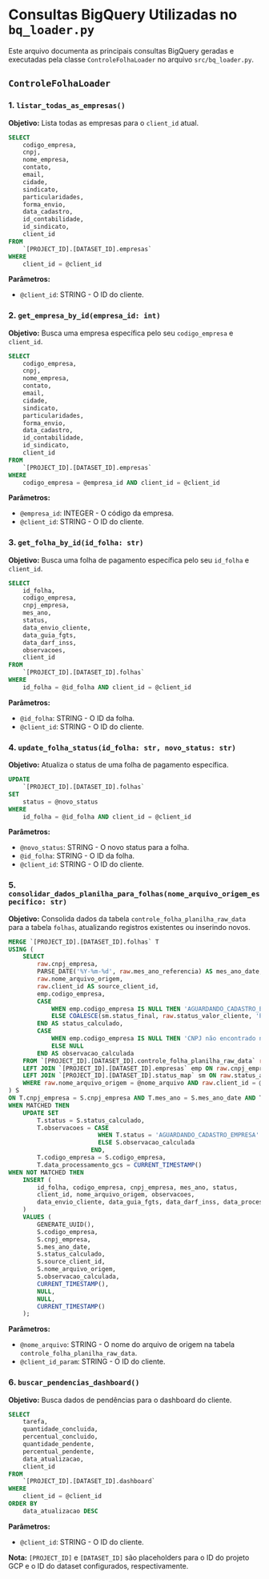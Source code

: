 # Consultas BigQuery Utilizadas no `bq_loader.py`

Este arquivo documenta as principais consultas BigQuery geradas e executadas pela classe `ControleFolhaLoader` no arquivo `src/bq_loader.py`.

## `ControleFolhaLoader`

### 1. `listar_todas_as_empresas()`

**Objetivo:** Lista todas as empresas para o `client_id` atual.

```sql
SELECT
    codigo_empresa,
    cnpj,
    nome_empresa,
    contato,
    email,
    cidade,
    sindicato,
    particularidades,
    forma_envio,
    data_cadastro,
    id_contabilidade,
    id_sindicato,
    client_id
FROM
    `[PROJECT_ID].[DATASET_ID].empresas`
WHERE
    client_id = @client_id
```

**Parâmetros:**

- `@client_id`: STRING - O ID do cliente.

### 2. `get_empresa_by_id(empresa_id: int)`

**Objetivo:** Busca uma empresa específica pelo seu `codigo_empresa` e `client_id`.

```sql
SELECT
    codigo_empresa,
    cnpj,
    nome_empresa,
    contato,
    email,
    cidade,
    sindicato,
    particularidades,
    forma_envio,
    data_cadastro,
    id_contabilidade,
    id_sindicato,
    client_id
FROM
    `[PROJECT_ID].[DATASET_ID].empresas`
WHERE
    codigo_empresa = @empresa_id AND client_id = @client_id
```

**Parâmetros:**

- `@empresa_id`: INTEGER - O código da empresa.
- `@client_id`: STRING - O ID do cliente.

### 3. `get_folha_by_id(id_folha: str)`

**Objetivo:** Busca uma folha de pagamento específica pelo seu `id_folha` e `client_id`.

```sql
SELECT
    id_folha,
    codigo_empresa,
    cnpj_empresa,
    mes_ano,
    status,
    data_envio_cliente,
    data_guia_fgts,
    data_darf_inss,
    observacoes,
    client_id
FROM
    `[PROJECT_ID].[DATASET_ID].folhas`
WHERE
    id_folha = @id_folha AND client_id = @client_id
```

**Parâmetros:**

- `@id_folha`: STRING - O ID da folha.
- `@client_id`: STRING - O ID do cliente.

### 4. `update_folha_status(id_folha: str, novo_status: str)`

**Objetivo:** Atualiza o status de uma folha de pagamento específica.

```sql
UPDATE
    `[PROJECT_ID].[DATASET_ID].folhas`
SET
    status = @novo_status
WHERE
    id_folha = @id_folha AND client_id = @client_id
```

**Parâmetros:**

- `@novo_status`: STRING - O novo status para a folha.
- `@id_folha`: STRING - O ID da folha.
- `@client_id`: STRING - O ID do cliente.

### 5. `consolidar_dados_planilha_para_folhas(nome_arquivo_origem_especifico: str)`

**Objetivo:** Consolida dados da tabela `controle_folha_planilha_raw_data` para a tabela `folhas`, atualizando registros existentes ou inserindo novos.

```sql
MERGE `[PROJECT_ID].[DATASET_ID].folhas` T
USING (
    SELECT
        raw.cnpj_empresa,
        PARSE_DATE('%Y-%m-%d', raw.mes_ano_referencia) AS mes_ano_date,
        raw.nome_arquivo_origem,
        raw.client_id AS source_client_id,
        emp.codigo_empresa,
        CASE
            WHEN emp.codigo_empresa IS NULL THEN 'AGUARDANDO_CADASTRO_EMPRESA'
            ELSE COALESCE(sm.status_final, raw.status_valor_cliente, 'PENDENTE_PROCESSAMENTO')
        END AS status_calculado,
        CASE
            WHEN emp.codigo_empresa IS NULL THEN 'CNPJ não encontrado no cadastro de empresas.'
            ELSE NULL
        END AS observacao_calculada
    FROM `[PROJECT_ID].[DATASET_ID].controle_folha_planilha_raw_data` raw
    LEFT JOIN `[PROJECT_ID].[DATASET_ID].empresas` emp ON raw.cnpj_empresa = emp.cnpj AND raw.client_id = emp.client_id
    LEFT JOIN `[PROJECT_ID].[DATASET_ID].status_map` sm ON raw.status_aba_origem = sm.status_aba AND raw.status_valor_cliente = sm.status_valor AND raw.client_id = sm.client_id
    WHERE raw.nome_arquivo_origem = @nome_arquivo AND raw.client_id = @client_id_param
) S
ON T.cnpj_empresa = S.cnpj_empresa AND T.mes_ano = S.mes_ano_date AND T.client_id = S.source_client_id
WHEN MATCHED THEN
    UPDATE SET
        T.status = S.status_calculado,
        T.observacoes = CASE
                         WHEN T.status = 'AGUARDANDO_CADASTRO_EMPRESA' AND S.codigo_empresa IS NOT NULL THEN NULL
                         ELSE S.observacao_calculada
                       END,
        T.codigo_empresa = S.codigo_empresa,
        T.data_processamento_gcs = CURRENT_TIMESTAMP()
WHEN NOT MATCHED THEN
    INSERT (
        id_folha, codigo_empresa, cnpj_empresa, mes_ano, status,
        client_id, nome_arquivo_origem, observacoes,
        data_envio_cliente, data_guia_fgts, data_darf_inss, data_processamento_gcs
    )
    VALUES (
        GENERATE_UUID(),
        S.codigo_empresa,
        S.cnpj_empresa,
        S.mes_ano_date,
        S.status_calculado,
        S.source_client_id,
        S.nome_arquivo_origem,
        S.observacao_calculada,
        CURRENT_TIMESTAMP(),
        NULL,
        NULL,
        CURRENT_TIMESTAMP()
    );
```

**Parâmetros:**

- `@nome_arquivo`: STRING - O nome do arquivo de origem na tabela `controle_folha_planilha_raw_data`.
- `@client_id_param`: STRING - O ID do cliente.

### 6. `buscar_pendencias_dashboard()`

**Objetivo:** Busca dados de pendências para o dashboard do cliente.

```sql
SELECT
    tarefa,
    quantidade_concluida,
    percentual_concluido,
    quantidade_pendente,
    percentual_pendente,
    data_atualizacao,
    client_id
FROM
    `[PROJECT_ID].[DATASET_ID].dashboard`
WHERE
    client_id = @client_id
ORDER BY
    data_atualizacao DESC
```

**Parâmetros:**

- `@client_id`: STRING - O ID do cliente.

**Nota:** `[PROJECT_ID]` e `[DATASET_ID]` são placeholders para o ID do projeto GCP e o ID do dataset configurados, respectivamente.
